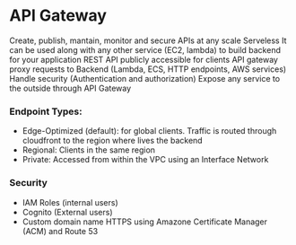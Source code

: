 
# API Gateway

Create, publish, mantain, monitor and secure APIs at any scale
Serveless
It can be used along with any other service (EC2, lambda) to build backend for your application
REST API publicly accessible for clients
API gateway proxy requests to Backend (Lambda, ECS, HTTP endpoints, AWS services)
Handle security (Authentication and authorization)
Expose any service to the outside through API Gateway

### Endpoint Types:
- Edge-Optimized (default): for global clients. Traffic is routed through cloudfront to the region where lives the backend
- Regional: Clients in the same region
- Private: Accessed from within the VPC using an Interface Network 

### Security
- IAM Roles (internal users)
- Cognito (External users)
- Custom domain name HTTPS using Amazone Certificate Manager (ACM) and Route 53